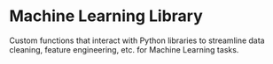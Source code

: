 # Machine Learning Library
Custom functions that interact with Python libraries to streamline data cleaning, feature engineering, etc. for Machine Learning tasks.
